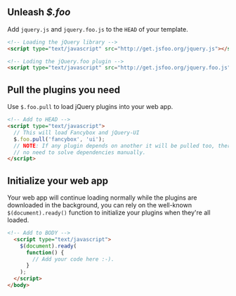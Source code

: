 ## Unleash *$.foo*

Add ``jquery.js`` and ``jquery.foo.js`` to the ``HEAD`` of your template.

```html
<!-- Loading the jQuery library -->
<script type="text/javascript" src="http://get.jsfoo.org/jquery.js"></script>

<!-- Loding the jQuery.foo plugin -->
<script type="text/javascript" src="http://get.jsfoo.org/jquery.foo.js"></script>
```

## Pull the plugins you need

Use ``$.foo.pull`` to load jQuery plugins into your web app.

```html
<!-- Add to HEAD -->
<script type="text/javascript">
  // This will load Fancybox and jQuery-UI
  $.foo.pull('fancybox', 'ui');
  // NOTE: If any plugin depends on another it will be pulled too, there's
  // no need to solve dependencies manually.
</script>
```


## Initialize your web app

Your web app will continue loading normally while the plugins are downloaded in the background, you can rely on the
well-known ``$(document).ready()`` function to initialize your plugins when they're all loaded.

```html
<!-- Add to BODY -->
  <script type="text/javascript">
    $(document).ready(
      function() {
        // Add your code here :-).
      }
    );
  </script>
</body>
```

